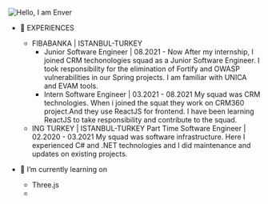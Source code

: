 ![Hello, I am Enver](https://user-images.githubusercontent.com/34477330/192884881-9c21482f-5a3a-4d28-85f3-f2536d159bbb.png)
- 💼 EXPERIENCES
  - FIBABANKA | ISTANBUL-TURKEY
    - Junior Software Engineer | 08.2021 - Now
      After my internship, I joined CRM techonologies squad as a Junior Software Engineer. 
      I took responsibility for the elimination of Fortify and OWASP vulnerabilities in our Spring projects. 
      I am familiar with UNICA and EVAM tools.
    - Intern Software Engineer | 03.2021 - 08.2021
      My squad was CRM technologies.
      When i joined the squat they work on CRM360 project.And they use ReactJS for frontend. I have been learning ReactJS to take responsibility and      contribute to the squad.
   - ING TURKEY | ISTANBUL-TURKEY
     Part Time Software Engineer | 02.2020 - 03.2021
     My squad was software infrastructure.
     Here I experienced C# and .NET technologies and I did maintenance and updates on existing projects.
     
- 🔭 I’m currently learning on
  - Three.js
  - 
<!--
**enverfarukozcan/enverfarukozcan** is a ✨ _special_ ✨ repository because its `README.md` (this file) appears on your GitHub profile.
Here are some ideas to get you started:

- 🔭 I’m currently working on ...
- 🌱 I’m currently learning ...
- 👯 I’m looking to collaborate on ...
- 🤔 I’m looking for help with ...
- 💬 Ask me about ...
- 📫 How to reach me: ...
- 😄 Pronouns: ...
- ⚡ Fun fact: ...
-->
